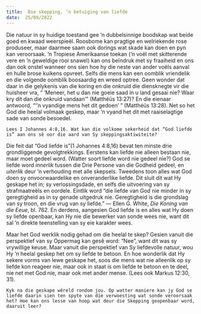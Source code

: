 ```yaml
---
title:  Die skepping, ’n betuiging van liefde
date:  25/09/2022
---
```


Die natuur in sy huidige toestand gee ’n dubbelsinnige boodskap wat beide goed en kwaad weerspieël. Roosbome kan pragtige en welriekende rose produseer, maar daarmee saam ook dorings wat skade kan doen en pyn kan veroorsaak. ’n Tropiese Amerikaanse toekan (’n voël met skitterende vere en ’n geweldige rooi snawel) kan ons beïndruk met sy fraaiheid en ons dan ook onstel wanneer ons sien hoe hy die neste van ander voëls aanval en hulle brose kuikens opvreet. Selfs die mens kan een oomblik vriendelik en die volgende oomblik boosaardig en wreed optree. Geen wonder dat daar in die gelykenis van die koring en die onkruid die diensknegte vir die huisheer vra, “ ‘Meneer, het u dan nie goeie saad in u land gesaai nie? Waar kry dit dan die onkruid vandaan’” (Matthéüs 13:27)? En die eienaar antwoord, “‘’n vyandige mens het dit gedoen’ ” (Matthéüs 13:28). Net so het God die heelal volmaak geskep, maar ’n vyand het dit met raaiselagtige sade van sonde besoedel.

`Lees I Johannes 4:8,16. Wat kan die volkome sekerheid dat “God liefde is” aan ons sê oor die aard van Sy skeppingsaktiwiteite?`

Die feit dat “God liefde is”(1 Johannes 4:8,16) bevat ten minste drie grondliggende gevolgtrekkings. Eerstens kan liefde nie alleen bestaan nie, maar moet gedeel word. (Watter soort liefde word nie gedeel nie?) God se liefde word _innerlik_ tussen die Drie Persone van die Godheid gedeel, en _uiterlik_ deur ’n verhouding met alle skepsels. Tweedens toon alles wat God doen sy onvoorwaardelike en onveranderlike liefde. Dit sluit dit wat Hy geskape het in;  sy verlossingsdade, en selfs die uitvoering van sy strafmaatreëls en oordele. Eintlik word “die liefde van God nie minder in sy geregtigheid as in sy genade uitgedruk nie. Geregtigheid is die grondslag van sy troon, en die vrug van sy liefde.” — Ellen G. White, _Die Koning van die Eeue_, bl. 762. En derdens, aangesien God liefde is en alles wat Hy doen sy liefde openbaar, kan Hy nie die bewerker van sonde wees nie, want dit sal ’n direkte teenstelling van sy eie karakter wees.

Maar het God werklik nodig gehad om die heelal te skep? Gesien vanuit die perspektief van sy Oppermag kan gesê word: “Nee”, want dit was sy vrywillige keuse. Maar vanuit die perspektief van Sy liefdevolle natuur, wou Hy ’n heelal geskep het om sy liefde te betoon.  En hoe wonderlik dat Hy sekere vorms van lewe geskape het, soos die mens wat nie alleenlik op sy liefde kon reageer nie, maar ook in staat is om liefde te betoon en te deel, nie net met God nie, maar ook met ander mense. (Lees ook Markus 12:30, 31).

`Kyk na die geskape wêreld rondom jou. Op watter maniere kan jy God se liefde daarin sien ten spyte van die verwoesting wat sonde veroorsaak het? Hoe kan ons lesse van hoop wat deur die Skepping geopenbaar word, daaruit leer?`